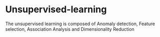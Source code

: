# Unsupervised-learning
The unsupervised learning is composed of Anomaly detection, Feature selection, Association Analysis and Dimensionality Reduction
